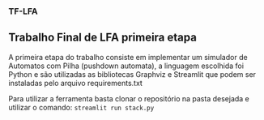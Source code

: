 ### TF-LFA
## Trabalho Final de LFA primeira etapa

A primeira etapa do trabalho consiste em implementar um simulador de Automatos com Pilha (pushdown automata), a linguagem escolhida foi Python e são utilizadas as bibliotecas Graphviz e Streamlit que podem ser instaladas pelo arquivo requirements.txt

Para utilizar a ferramenta basta clonar o repositório na pasta desejada e utilizar o comando:
`streamlit run stack.py`

